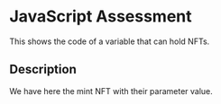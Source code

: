# JavaScript Assessment

This shows the code of a variable that can hold NFTs.

## Description

We have here the mint NFT with their parameter value.
